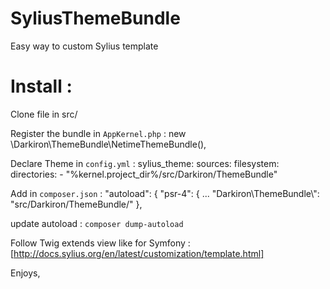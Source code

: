# SyliusThemeBundle

Easy way to custom Sylius template

Install :
=========

Clone file in src/

Register the bundle in `AppKernel.php` :
	new \Darkiron\ThemeBundle\NetimeThemeBundle(),

Declare Theme in `config.yml` :
	sylius_theme:
    sources:
        filesystem:
            directories:
                - "%kernel.project_dir%/src/Darkiron/ThemeBundle"

Add in `composer.json` :
	"autoload": {
        "psr-4": {
            ...
            "Darkiron\\ThemeBundle\\": "src/Darkiron/ThemeBundle/"
        },

update autoload :  `composer dump-autoload`

Follow Twig extends view like for Symfony :
[http://docs.sylius.org/en/latest/customization/template.html]


Enjoys, 
